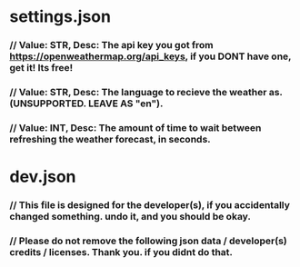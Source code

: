 # settings.json

###  // Value: STR, Desc: The api key you got from https://openweathermap.org/api_keys, if you DONT have one, get it! Its free!
### // Value: STR, Desc: The language to recieve the weather as. (UNSUPPORTED. LEAVE AS "en").
### // Value: INT, Desc: The amount of time to wait between refreshing the weather forecast, in seconds.

# dev.json

### // This file is designed for the developer(s), if you accidentally changed something. undo it, and you should be okay.
### // Please do not remove the following json data / developer(s) credits / licenses. Thank you. if you didnt do that.

